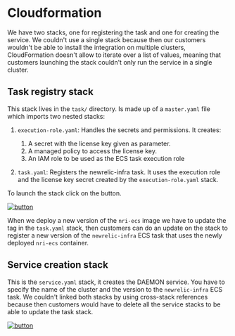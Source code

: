# Cloudformation

We have two stacks, one for registering the task and one for creating the
service. We couldn't use a single stack because then our customers wouldn't be
able to install the integration on multiple clusters, CloudFormation doesn't
allow to iterate over a list of values, meaning that customers launching the
stack couldn't only run the service in a single cluster. 

## Task registry stack

This stack lives in the `task/` directory. Is made up of a `master.yaml` file 
which imports two nested stacks:

1. `execution-role.yaml`: Handles the secrets and permissions. It creates:

    1. A secret with the license key given as parameter.
    1. A managed policy to access the license key. 
    1. An IAM role to be used as the ECS task execution role 

1. `task.yaml`: Registers the newrelic-infra task. It uses the execution role 
and the license key secret created by the `execution-role.yaml` stack.

To launch the stack click on the button.

[![button](https://dmhnzl5mp9mj6.cloudfront.net/application-management_awsblog/images/cloudformation-launch-stack.png)](https://console.aws.amazon.com/cloudformation/home#/stacks/create/review?templateURL=https://nr-downloads-main.s3.amazonaws.com/infrastructure_agent/integrations/ecs/cloudformation/task/master.yaml&stackName=NewRelicECSIntegration)

When we deploy a new version of the `nri-ecs` image we have to update the tag
in the `task.yaml` stack, then customers can do an update on the stack to 
register a new version of the `newrelic-infra` ECS task that uses the newly
deployed `nri-ecs` container.

## Service creation stack

This is the `service.yaml` stack, it creates the DAEMON service. You have to
specify the name of the cluster and the version to the `newrelic-infra` ECS
task. We couldn't linked both stacks by using cross-stack references because
then customers would have to delete all the service stacks to be able to update
the task stack.

[![button](https://dmhnzl5mp9mj6.cloudfront.net/application-management_awsblog/images/cloudformation-launch-stack.png)](https://console.aws.amazon.com/cloudformation/home#/stacks/create/review?templateURL=https://nr-downloads-main.s3.amazonaws.com/infrastructure_agent/integrations/ecs/cloudformation/service.yaml&NewRelicInfraTaskVersion=1)
